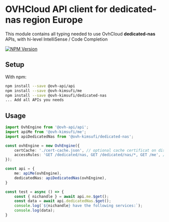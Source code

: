 # OVHCloud API client for **dedicated-nas** region Europe

This module contains all typing needed to use OvhCloud **dedicated-nas** APIs, with hi-level IntelliSense / Code Completion

[![NPM Version](https://img.shields.io/npm/v/@ovh-kimsufi/dedicated-nas.svg?style=flat)](https://www.npmjs.org/package/@ovh-kimsufi/dedicated-nas)

## Setup

With npm:

```bash
npm install --save @ovh-api/api
npm install --save @ovh-kimsufi/me
npm install --save @ovh-kimsufi/dedicated-nas
... Add all APIs you needs
```

## Usage

```typescript
import OvhEngine from '@ovh-api/api';
import apiMe from '@ovh-kimsufi/me';
import apiDedicatedNas from '@ovh-kimsufi/dedicated-nas';

const ovhEngine = new OvhEngine({ 
    certCache: './cert-cache.json', // optional cache certificat on disk.
    accessRules: 'GET /dedicated/nas, GET /dedicated/nas/*, GET /me', // optional limit the requested privileges.
});

const api = {
    me: apiMe(ovhEngine),
    dedicatedNas: apiDedicatedNas(ovhEngine),
}

const test = async () => {
    const { nichandle } = await api.me.$get();
    const data = await api.dedicatedNas.$get();
    console.log(`${nichandle} have the following services:`);
    console.log(data);
}
```
